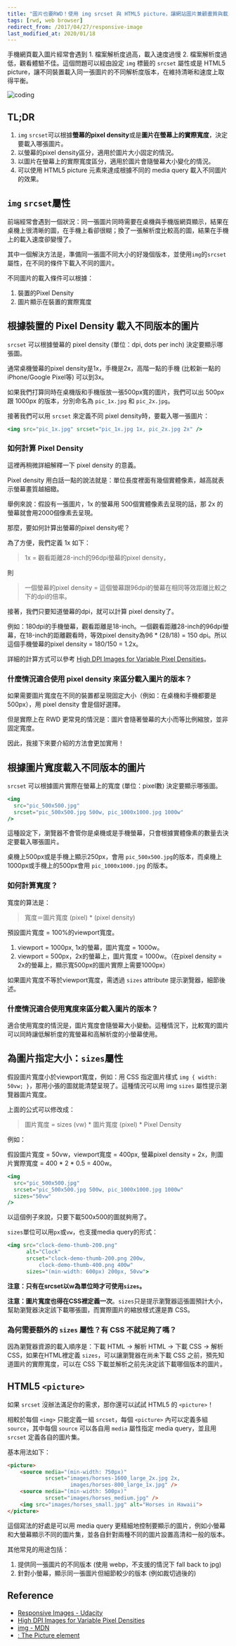 ```yaml
---
title: "圖片也要RWD！使用 img srcset 與 HTML5 picture，讓網站圖片兼顧畫質與載入速度"
tags: [rwd, web browser]
redirect_from: /2017/04/27/responsive-image
last_modified_at: 2020/01/18
---
```


手機網頁載入圖片經常會遇到 1. 檔案解析度過高，載入速度過慢 2. 檔案解析度過低，觀看體驗不佳。這個問題可以經由設定 `img` 標籤的 `srcset` 屬性或是 HTML5 picture，讓不同裝置載入同一張圖片的不同解析度版本，在維持清晰和速度上取得平衡。

![coding](/images/coding.jpg)

## TL;DR

1. `img` `srcset`可以根據**螢幕的pixel density**或是**圖片在螢幕上的實際寬度**，決定要載入哪張圖片。
2. 以螢幕的pixel density區分，適用於圖片大小固定的情況。
3. 以圖片在螢幕上的實際寬度區分，適用於圖片會隨螢幕大小變化的情況。
4.  可以使用 HTML5 picture 元素來達成根據不同的 media query 載入不同圖片的效果。

## `img` `srcset`屬性

前端經常會遇到一個狀況：同一張圖片同時需要在桌機與手機版網頁顯示，結果在桌機上很清晰的圖，在手機上看卻很糊；換了一張解析度比較高的圖，結果在手機上的載入速度卻變慢了。

其中一個解決方法是，準備同一張圖不同大小的好幾個版本，並使用`img`的`srcset`屬性，在不同的條件下載入不同的圖片。

不同圖片的載入條件可以根據：

1. 裝置的Pixel Density
2. 圖片顯示在裝置的實際寬度

## 根據裝置的 Pixel Density 載入不同版本的圖片

`srcset` 可以根據螢幕的 pixel density (單位：dpi, dots per inch) 決定要顯示哪張圖。

通常桌機螢幕的pixel density是1x，手機是2x，高階一點的手機 (比較新一點的 iPhone/Google Pixel等) 可以到3x。

如果我們打算同時在桌機版和手機版放一張500px寬的圖片，我們可以出 500px 跟 1000px 的版本，分別命名為 `pic_1x.jpg` 和 `pic_2x.jpg`。

接著我們可以用 `srcset` 來定義不同 pixel density時，要載入哪一張圖片：

~~~jsx
<img src="pic_1x.jpg" srcset="pic_1x.jpg 1x, pic_2x.jpg 2x" />
~~~

### 如何計算 Pixel Density

這裡再稍微詳細解釋一下 pixel density 的意義。

Pixel density 用白話一點的說法就是：單位長度裡面有幾個實體像素，越高就表示螢幕畫質越細緻。

舉例來說：假設有一張圖片，1x 的螢幕用 500個實體像素去呈現的話，那 2x 的螢幕就會用2000個像素去呈現。

那麼，要如何計算出螢幕的pixel density呢？

為了方便，我們定義 1x 如下：

> 1x = 觀看距離28-inch的96dpi螢幕的pixel density，

則

> 一個螢幕的pixel density = 這個螢幕跟96dpi的螢幕在相同等效距離比較之下的dpi的倍率。

接著，我們只要知道螢幕的dpi，就可以計算 pixel density了。

例如：180dpi的手機螢幕，觀看距離是18-inch。一個觀看距離28-inch的96dpi螢幕，在18-inch的距離觀看時，等效pixel density為96 * (28/18) = 150 dpi。所以這個手機螢幕的pixel density = 180/150 = 1.2x。

詳細的計算方式可以參考 [High DPI Images for Variable Pixel Densities](https://www.html5rocks.com/en/mobile/high-dpi/)。

### 什麼情況適合使用 pixel density 來區分載入圖片的版本？

如果需要圖片寬度在不同的裝置都呈現固定大小（例如：在桌機和手機都要是 500px），用 pixel density 會是個好選擇。

但是實際上在 RWD 更常見的情況是：圖片會隨著螢幕的大小而等比例縮放，並非固定寬度。

因此，我接下來要介紹的方法會更加實用！

## 根據圖片寬度載入不同版本的圖片

`srcset` 可以根據圖片實際在螢幕上的寬度 (單位：pixel數) 決定要顯示哪張圖。

~~~jsx
<img
  src="pic_500x500.jpg"
  srcset="pic_500x500.jpg 500w, pic_1000x1000.jpg 1000w"
/>
~~~

這種設定下，瀏覽器不會管你是桌機或是手機螢幕，只會根據實體像素的數量去決定要載入哪張圖片。

桌機上500px或是手機上顯示250px，會用 `pic_500x500.jpg`的版本，而桌機上1000px或手機上的500px會用 `pic_1000x1000.jpg` 的版本。

### 如何計算寬度？

寬度的算法是：

> 寬度＝圖片寬度 (pixel) * (pixel density)

預設圖片寬度 = 100%的viewport寬度。

1. viewport = 1000px, 1x的螢幕，圖片寬度 = 1000w。
2. viewport = 500px，2x的螢幕上，圖片寬度 = 1000w。（在pixel density = 2x的螢幕上，顯示寬500px的圖片實際上需要1000px）

如果圖片寬度不等於viewport寬度，需透過 `sizes` attribute 提示瀏覽器，細節後述。

### 什麼情況適合使用寬度來區分載入圖片的版本？

適合使用寬度的情況是，圖片寬度會隨螢幕大小變動。這種情況下，比較寬的圖片可以同時讓低解析度的寬螢幕和高解析度的小螢幕使用。

## 為圖片指定大小：`sizes`屬性

假設圖片寬度小於viewport寬度，例如：用 CSS 指定圖片樣式 `img { width: 50vw; }`，那用小張的圖就能清楚呈現了。這種情況可以用 img `sizes` 屬性提示瀏覽器圖片寬度。

上面的公式可以修改成：

> 圖片寬度 = sizes (vw) * 圖片寬度 (pixel) * Pixel Density

例如：

假設圖片寬度 = 50vw，viewport寬度 = 400px, 螢幕pixel density = 2x，則圖片實際寬度 = 400 * 2 * 0.5 = 400w。

~~~jsx
<img
  src="pic_500x500.jpg"
  srcset="pic_500x500.jpg 500w, pic_1000x1000.jpg 1000w"
  sizes="50vw"
/>
~~~

以這個例子來說，只要下載500x500的圖就夠用了。

`sizes`單位可以用`px`或`vw`，也支援media query的形式：

~~~jsx
<img src="clock-demo-thumb-200.png"
      alt="Clock"
      srcset="clock-demo-thumb-200.png 200w,
          clock-demo-thumb-400.png 400w"
      sizes="(min-width: 600px) 200px, 50vw">
~~~

**注意：只有在srcset以w為單位時才可使用`sizes`。**

**注意：圖片寬度也得在CSS裡定義一次**。`sizes`只是提示瀏覽器這張圖預計大小，幫助瀏覽器決定該下載哪張圖，而實際圖片的縮放樣式還是靠 CSS。

### 為何需要額外的 `sizes` 屬性？有 CSS 不就足夠了嗎？

因為瀏覽器資源的載入順序是：下載 HTML -> 解析 HTML -> 下載 CSS -> 解析 CSS，如果在HTML裡定義 `sizes`，可以讓瀏覽器在尚未下載 CSS 之前，預先知道圖片的實際寬度，可以在 CSS 下載並解析之前先決定該下載哪個版本的圖片。

## HTML5 `<picture>`

如果 `srcset` 沒辦法滿足你的需求，那你還可以試試 HTML5 的 `<picture>`！

相較於每個 `<img>` 只能定義一組 `srcset`，每個 `<picture>` 內可以定義多組 `source`，其中每個 `source` 可以各自用 `media` 屬性指定 media query，並且用 `srcset` 定義各自的圖片集。

基本用法如下：

```html
<picture>
    <source media="(min-width: 750px)"
            srcset="images/horses-1600_large_2x.jpg 2x,
                    images/horses-800_large_1x.jpg" />
    <source media="(min-width: 500px)"
            srcset="images/horses_medium.jpg" />
    <img src="images/horses_small.jpg" alt="Horses in Hawaii">
</picture>
```

這個寫法的好處是可以用 media query 更精細地控制要顯示的圖片，例如小螢幕和大螢幕顯示不同的圖片集，並各自針對兩種不同的圖片設置高清和一般的版本。

其他常見的用途包括：

1. 提供同一張圖片的不同版本 (使用 webp，不支援的情況下 fall back to jpg)
2. 針對小螢幕，顯示同一張圖片但細節較少的版本 (例如裁切過後的)

## Reference

* [Responsive Images - Udacity](https://classroom.udacity.com/courses/ud882)
* [High DPI Images for Variable Pixel Densities](https://www.html5rocks.com/en/mobile/high-dpi/)
* [img - MDN](https://developer.mozilla.org/en-US/docs/Web/HTML/Element/img#Example_4_Using_the_srcset_and_sizes_attributes)
* [<picture>: The Picture element](https://developer.mozilla.org/en-US/docs/Web/HTML/Element/picture)

